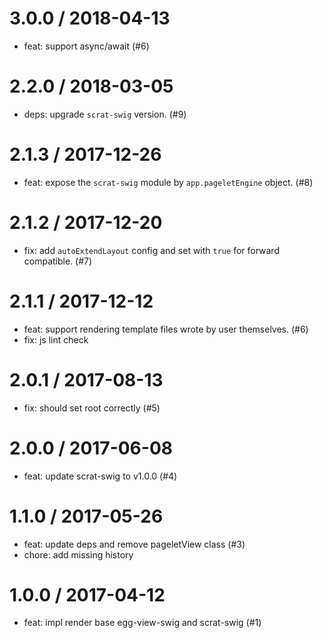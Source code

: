 
3.0.0 / 2018-04-13
==================

  * feat: support async/await (#6)

2.2.0 / 2018-03-05
==================

  * deps: upgrade `scrat-swig` version. (#9)

2.1.3 / 2017-12-26
==================

  * feat: expose the `scrat-swig` module by `app.pageletEngine` object. (#8)

2.1.2 / 2017-12-20
==================

  * fix: add `autoExtendLayout` config and set with `true` for forward compatible. (#7)

2.1.1 / 2017-12-12
==================

  * feat: support rendering template files wrote by user themselves. (#6)
  * fix: js lint check

2.0.1 / 2017-08-13
==================

  * fix: should set root correctly (#5)

2.0.0 / 2017-06-08
==================

  * feat: update scrat-swig to v1.0.0 (#4)

1.1.0 / 2017-05-26
==================

  * feat: update deps and remove pageletView class (#3)
  * chore: add missing history

1.0.0 / 2017-04-12
==================

  * feat: impl render base egg-view-swig and scrat-swig (#1)
